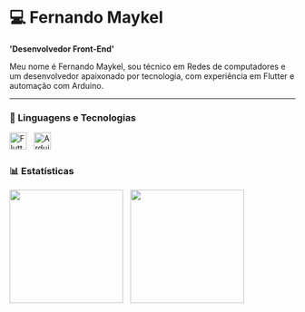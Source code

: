 # 💻 Fernando Maykel

**'Desenvolvedor Front-End'**

Meu nome é Fernando Maykel, sou técnico em Redes de computadores e um desenvolvedor apaixonado por tecnologia, com experiência em Flutter e automação com Arduino. 

---

### 🤖 Linguagens e Tecnologias 

<img 
    align="left"
    alt="Flutter"
    title="Flutter"
    width="30px"
    style="padding-right: 10px;"
    src="https://cdn.jsdelivr.net/gh/devicons/devicon@latest/icons/threedsmax/threedsmax-original.svg"
/>

<img 
    align="left"
    alt="Arduino"
    title="Arduino"
    width="30px"
    style="padding-right: 10px;"
    src="https://cdn.jsdelivr.net/gh/devicons/devicon@latest/icons/threedsmax/threedsmax-original.svg"
/>

<br/>
<br/>

### 📊 Estatísticas

<img 
    align="left"
    height="200"
    style="padding-right: 10px;"
    src="https://github-readme-stats.vercel.app/api?username=MaykelRM&show_icons=true&theme=dracula&include_all_commits=true&locale=pt-br"
/>

<img 
    align="left"
    height="200"
    style="padding-right: 10px;"
    src="https://github-readme-stats.vercel.app/api/top-langs/?username=MaykelRM&theme=dracula&layout=compact&custom_title=Tecnologias&langs_count=3"
/>
